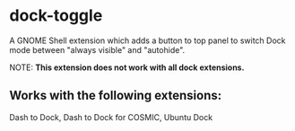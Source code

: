 # dock-toggle
A GNOME Shell extension which adds a button to top panel to switch Dock mode between "always visible" and "autohide".

NOTE: **This extension does not work with all dock extensions.**

## Works with the following extensions:
Dash to Dock, Dash to Dock for COSMIC, Ubuntu Dock
